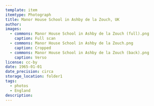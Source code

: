```yaml
---
template: item
itemtype: Photograph
title: Manor House School in Ashby de la Zouch, UK
author: 
images:
  - commons: Manor House School in Ashby de la Zouch (full).png
    caption: Full scan
  - commons: Manor House School in Ashby de la Zouch.png
    caption: Cropped
  - commons: Manor House School in Ashby de la Zouch (back).png
    caption: Verso
license: cc-by
date: 1965-01-01
date_precision: circa
storage_location: folder1
tags:
  - photos
  - England
description: 
---
```

